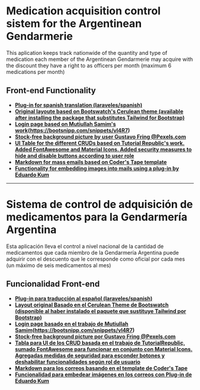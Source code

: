 # Medication acquisition control sistem for the Argentinean Gendarmerie

This aplication keeps track nationwide of the quantity and type of medication each member of the Argentinean Gendarmerie may acquire with the discount they have a right to as officers per month (maximum 6 medications per month)

## Front-end Functionality


-   **[Plug-in for spanish translation (laraveles/spanish)](https://github.com/Laraveles/spanish)**
-   **[Original layoute based on Bootswatch's Cerulean theme (available after installing the package that substitutes Tailwind for Bootstrap)](https://bootswatch.com/cerulean/)**
-   **[Login page based on Mutiullah Samim's work](https://bootsnipp.com/snippets/3522X)(https://bootsnipp.com/snippets/vl4R7)**
-   **[Stock-free background picture by user Gustavo Fring @Pexels.com](https://www.pexels.com/es-es/@gustavo-fring)**
-   **[UI Table for the different CRUDs based on Tutorial Republic's work. Added FontAwesome and Material Icons. Added security measures to hide and disable buttons according to user role](https://www.tutorialrepublic.com/snippets/preview.php?topic=bootstrap&file=crud-data-table-for-database-with-modal-form)**
-   **[Markdown for mass emails based on Coder's Tape template](https://www.youtube.com/watch?v=HCe700GIpz4)**
-   **[Functionality for embedding images into mails using a plug-in by Eduardo Kum](https://github.com/eduardokum/laravel-mail-auto-embed)**

--------------------------------------------------------------------------------------------------------------------

# Sistema de control de adquisición de medicamentos para la Gendarmería Argentina

Esta aplicación lleva el control a nivel nacional de la cantidad de medicamentos que cada miembro de la Gendarmería Argentina puede adquirir con el descuento que le corresponde como oficial por cada mes (un máximo de seis medicamentos al mes)

## Funcionalidad Front-end

-   **[Plug-in para traducción al español (laraveles/spanish)](https://github.com/Laraveles/spanish)**
-   **[Layout original Basado en el Cerulean Theme de Bootswatch (disponible al haber instalado el paquete que sustituye Tailwind por Bootstrap)](https://bootswatch.com/cerulean/)**
-   **[Login page basado en el trabajo de Mutiullah Samim](https://bootsnipp.com/snippets/3522X)(https://bootsnipp.com/snippets/vl4R7)**
-   **[Stock-free background picture por Gustavo Fring @Pexels.com](https://www.pexels.com/es-es/@gustavo-fring)**
-   **[Tabla para UI de los CRUD basada en el trabajo de TutorialRepublic, sumado FontAwesome para funcionar en conjunto con Material Icons. Agregadas medidas de seguridad para esconder botones y deshabilitar funcionalidades según rol de usuario](https://www.tutorialrepublic.com/snippets/preview.php?topic=bootstrap&file=crud-data-table-for-database-with-modal-form)**
-   **[Markdown para los correos basando en el template de Coder's Tape](https://www.youtube.com/watch?v=HCe700GIpz4)**
-   **[Funcionalidad para embedear imágenes en los correos con Plug-in de Eduardo Kum](https://github.com/eduardokum/laravel-mail-auto-embed)**


